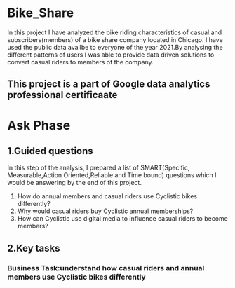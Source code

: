 # Bike_Share
In this project I have analyzed the bike riding characteristics of casual and subscribers(members) of a bike share company located in Chicago. I have used the public data availbe to everyone of the year 2021.By analysing the different patterns of users I was able to provide data driven solutions to convert casual riders to members of the company.

## This project is a part of Google data analytics professional certificaate

# Ask Phase
## 1.Guided questions
In this step of the analysis, I prepared a list of SMART(Specific, Measurable,Action Oriented,Reliable and Time bound) questions which I would be answering by the end of this project.
1. How do annual members and casual riders use Cyclistic bikes differently?
2. Why would casual riders buy Cyclistic annual memberships?
3. How can Cyclistic use digital media to influence casual riders to become members?

## 2.Key tasks
### Business Task:understand how casual riders and annual members use Cyclistic bikes differently
